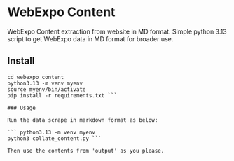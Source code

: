 # WebExpo Content

WebExpo Content extraction from website in MD format. Simple python 3.13 script to get WebExpo data in MD format for broader use.

## Install

``` git clone git@github.com:webexpoprague/content.git webexpo_content
cd webexpo_content
python3.13 -m venv myenv
source myenv/bin/activate
pip install -r requirements.txt ```

### Usage

Run the data scrape in markdown format as below:

``` python3.13 -m venv myenv
python3 collate_content.py ```

Then use the contents from 'output' as you please.
